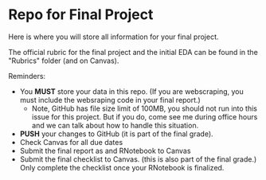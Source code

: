 # Repo for Final Project 

Here is where you will store all information for your final project. 

The official rubric for the final project and the initial EDA can be found in the "Rubrics" folder (and on Canvas). 


Reminders: 

- You **MUST** store your data in this repo. (If you are webscraping, you must include the websraping code in your final report.)
  - Note, GitHub has file size limit of 100MB, you should not run into this issue for this project. But if you do, come see me during office hours and we can talk about how to handle this situation. 
- **PUSH** your changes to GitHub (it is part of the final grade). 
- Check Canvas for all due dates
- Submit the final report as and RNotebook to Canvas
- Submit the final checklist to Canvas. (this is also part of the final grade.) Only complete the checklist once your RNotebook is finalized. 
